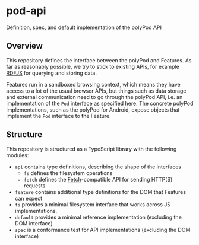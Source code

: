 # pod-api

Definition, spec, and default implementation of the polyPod API

## Overview

This repository defines the interface between the polyPod and Features. As far
as reasonably possible, we try to stick to existing APIs, for example
[RDFJS](http://rdf.js.org/) for querying and storing data.

Features run in a sandboxed browsing context, which means they have access to a
lot of the usual browser APIs, but things such as data storage and external
communication need to go through the polyPod API, i.e. an implementation of the
`Pod` interface as specified here. The concrete polyPod implementations, such as the
polyPod for Android, expose objects that implement the `Pod` interface to
the Feature.

## Structure

This repository is structured as a TypeScript library with the following
modules:

-   `api` contains type definitions, describing the shape of the interfaces
    -   `fs` defines the filesystem operations
    -   `fetch` defines the [Fetch]-compatible API for sending HTTP(S) requests
-   `feature` contains additional type definitions for the DOM that Features can
    expect
-   `fs` provides a minimal filesystem interface that works across JS implementations.
-   `default` provides a minimal reference implementation (excluding the DOM
    interface)
-   `spec` is a conformance test for API implementations (excluding the DOM
    interface)

[fetch]: https://developer.mozilla.org/en-US/docs/Web/API/Fetch_API
